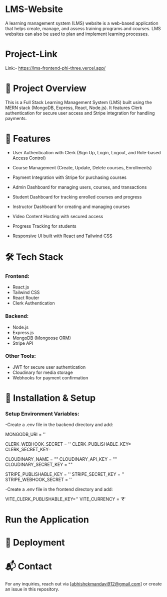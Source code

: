 # LMS-Website
 A learning management system (LMS) website is a web-based application that helps create, manage, and assess training programs and courses. LMS websites can also be used to plan and implement learning processes. 

# Project-Link
Link:- https://lms-frontend-phi-three.vercel.app/ 

# 🚀 Project Overview

This is a Full Stack Learning Management System (LMS) built using the MERN stack (MongoDB, Express, React, Node.js). It features Clerk authentication for secure user access and Stripe integration for handling payments.

# 🌟 Features
- User Authentication with Clerk (Sign Up, Login, Logout, and Role-based Access Control)

- Course Management (Create, Update, Delete courses, Enrollments)

- Payment Integration with Stripe for purchasing courses

- Admin Dashboard for managing users, courses, and transactions

- Student Dashboard for tracking enrolled courses and progress

- Instructor Dashboard for creating and managing courses

- Video Content Hosting with secured access

- Progress Tracking for students

- Responsive UI built with React and Tailwind CSS
# 🛠️ Tech Stack
### Frontend:
- React.js
- Tailwind CSS
- React Router
- Clerk Authentication
### Backend:
- Node.js
- Express.js
- MongoDB (Mongoose ORM)
- Stripe API
### Other Tools:
- JWT for secure user authentication
- Cloudinary for media storage
- Webhooks for payment confirmation
# 🔧 Installation & Setup
### Setup Environment Variables:
-Create a .env file in the backend directory and add:


MONGODB_URI = ''

CLERK_WEBHOOK_SECRET = ''
CLERK_PUBLISHABLE_KEY=
CLERK_SECRET_KEY=

CLOUDINARY_NAME = ""
CLOUDINARY_API_KEY = ""
CLOUDINARY_SECRET_KEY = ""

STRIPE_PUBLISHABLE_KEY = ''
STRIPE_SECRET_KEY = ''
STRIPE_WEBHOOK_SECRET = ''

-Create a .env file in the frontend directory and add:



VITE_CLERK_PUBLISHABLE_KEY=''
VITE_CURRENCY = '₹'

#  Run the Application
# 🚀 Deployment
# 📬 Contact
For any inquiries, reach out via [abhishekmandavi912@gmail.com] or create an issue in this repository.

